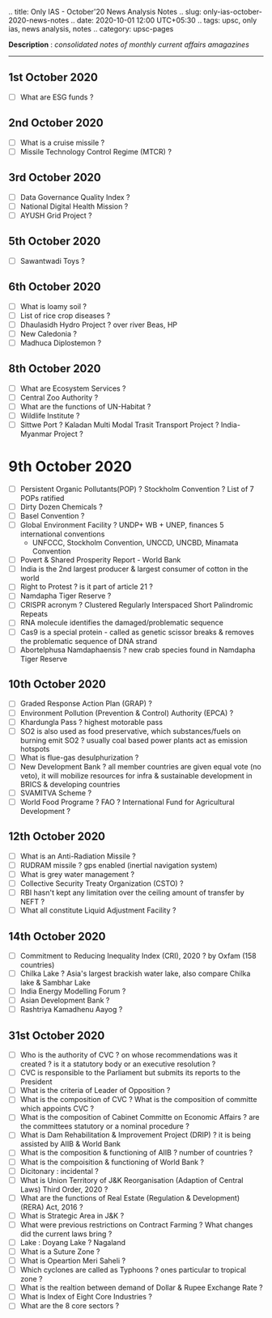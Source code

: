 .. title: Only IAS - October'20 News Analysis Notes
.. slug: only-ias-october-2020-news-notes
.. date: 2020-10-01 12:00 UTC+05:30
.. tags: upsc, only ias, news analysis, notes
.. category: upsc-pages

**Description** : *consolidated notes of monthly current affairs amagazines*

***
<!-- TEASER_END -->

## 1st October  2020
- [ ] What are ESG funds ? 

## 2nd October  2020

- [ ] What is a cruise missile ? 
- [ ] Missile Technology Control Regime (MTCR) ? 

## 3rd October  2020

- [ ] Data Governance Quality Index ? 
- [ ] National Digital Health Mission ? 
- [ ] AYUSH Grid Project ? 

## 5th October  2020
- [ ] Sawantwadi Toys ?

## 6th October 2020 
- [ ] What is loamy soil ? 
- [ ] List of rice crop diseases ? 
- [ ] Dhaulasidh Hydro Project ? over river Beas, HP
- [ ] New Caledonia ?
- [ ] Madhuca Diplostemon ? 

## 8th October 2020 
- [ ] What are Ecosystem Services ? 
- [ ] Central Zoo Authority ?
- [ ] What are the functions of UN-Habitat ? 
- [ ] Wildlife Institute ? 
- [ ] Sittwe Port ? Kaladan Multi Modal Trasit Transport Project ? India-Myanmar Project ? 

# 9th October 2020
- [ ] Persistent Organic Pollutants(POP) ? Stockholm Convention ? List of 7 POPs ratified 
- [ ] Dirty Dozen Chemicals ? 
- [ ] Basel Convention ? 
- [ ] Global Environment Facility ? UNDP+ WB + UNEP, finances 5 international conventions
  - UNFCCC, Stockholm Convention, UNCCD, UNCBD, Minamata Convention 
- [ ] Povert & Shared Prosperity Report - World Bank
- [ ] India is the 2nd largest producer & largest consumer of cotton in the world
- [ ] Right to Protest ? is it part of article 21 ? 
- [ ] Namdapha Tiger Reserve ? 
- [ ] CRISPR acronym ? Clustered Regularly Interspaced Short Palindromic Repeats
- [ ] RNA molecule identifies the damaged/problematic sequence
- [ ] Cas9 is a special protein - called as genetic scissor breaks & removes the problematic sequence of DNA strand
- [ ] Abortelphusa Namdaphaensis ? new crab species found in Namdapha Tiger Reserve

## 10th October 2020
- [ ] Graded Response Action Plan (GRAP) ? 
- [ ] Environment Pollution (Prevention & Control) Authority (EPCA) ? 
- [ ] Khardungla Pass ? highest motorable pass
- [ ] SO2 is also used as food preservative, which substances/fuels on burning emit SO2 ? usually coal based power plants act as emission hotspots
- [ ] What is flue-gas desulphurization  ? 
- [ ] New Development Bank ? all member countries are given equal vote (no veto), it will mobilize resources for infra & sustainable development in BRICS & developing countries
- [ ] SVAMITVA Scheme ? 
- [ ] World Food Programe ? FAO ? International Fund for Agricultural Development ? 

## 12th October 2020 
- [ ] What is an Anti-Radiation Missile ? 
- [ ] RUDRAM missile ? gps enabled (inertial navigation system)
- [ ] What is grey water management ?
- [ ] Collective Security Treaty Organization (CSTO) ? 
- [ ] RBI hasn't kept any limitation over the ceiling amount of transfer by NEFT ? 
- [ ] What all constitute Liquid Adjustment Facility ? 

## 14th October 2020
- [ ] Commitment to Reducing Inequality Index (CRI), 2020 ? by Oxfam (158 countries)
- [ ] Chilka Lake ? Asia's largest brackish water lake, also compare Chilka lake & Sambhar Lake 
- [ ] India Energy Modelling Forum ? 
- [ ] Asian Development Bank ? 
- [ ] Rashtriya Kamadhenu Aayog ? 

## 31st October 2020
- [ ] Who is the authority of CVC ? on whose recommendations was it created ? is it a statutory body or an executive resolution ? 
- [ ] CVC is responsible to the Parliament but submits its reports to the President
- [ ] What is the criteria of Leader of Opposition ? 
- [ ] What is the composition of CVC ? What is the composition of committe which appoints CVC ? 
- [ ] What is the composition of Cabinet Committe on Economic Affairs ? are the committees statutory or a nominal procedure ? 
- [ ] What is Dam Rehabilitation & Improvement Project (DRIP) ? it is being assisted by AIIB &  World Bank 
- [ ] What is the composition & functioning of AIIB ? number of countries ?
- [ ] What is the compoisition & functioning of World Bank ?
- [ ] Dicitonary : incidental ? 
- [ ] What is Union Territory of J&K Reorganisation (Adaption of Central Laws) Third Order, 2020 ? 
- [ ] What are the functions of Real Estate (Regulation & Development) (RERA) Act, 2016 ? 
- [ ] What is Strategic Area in J&K ? 
- [ ] What were previous restrictions on Contract Farming ? What changes did the current laws bring ? 
- [ ] Lake : Doyang Lake ? Nagaland 
- [ ] What is a Suture Zone ? 
- [ ] What is Opeartion Meri Saheli ? 
- [ ] Which cyclones are called as Typhoons ? ones particular to tropical zone ? 
- [ ] What is the realtion between demand of Dollar & Rupee Exchange Rate ? 
- [ ] What is Index of Eight Core Industries ? 
- [ ] What are the 8 core sectors ?

